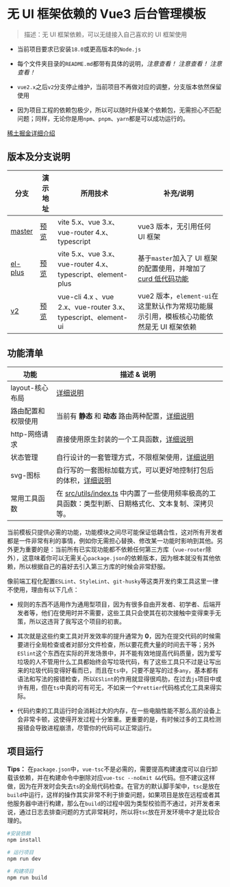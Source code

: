 
# 无 UI 框架依赖的 Vue3 后台管理模板

> 描述：无 UI 框架依赖，可以无缝接入自己喜欢的 UI 框架使用

- 当前项目要求已安装`18.0`或更高版本的`Node.js`

- 每个文件夹目录的`README.md`都带有具体的说明，*注意查看！* *注意查看！* *注意查看！*

- `vue2.x`之后`v2`分支停止维护，当前项目不再做对应的调整，分支版本依然保留使用

- 因为项目工程的依赖包极少，所以可以随时升级某个依赖包，无需担心不匹配问题；同样，无论你是用`npm`、`pnpm`、`yarn`都是可以成功运行的。

[稀土掘金详细介绍](https://juejin.cn/post/7350874162011750400)

## 版本及分支说明

| 分支 | 演示地址 | 所用技术 | 补充/说明 |
| --- | --- | --- | --- |
| [master](https://github.com/Travis-hjs/vue-admin) | [预览](https://travis-hjs.github.io/vue-admin) | vite 5.x、vue 3.x、vue-router 4.x、typescript | vue3 版本，无引用任何 UI 框架 |
| [el-plus](https://github.com/Travis-hjs/vue-admin/tree/el-plus) | [预览](https://travis-hjs.github.io/vue-admin-el) | vite 5.x、vue 3.x、vue-router 4.x、typescript、element-plus | 基于`master`加入了 UI 框架的配置使用，并增加了 [curd 低代码功能](https://github.com/Travis-hjs/vue-admin/tree/el-plus/src/components/Curd) |
| [v2](https://github.com/Travis-hjs/vue-admin/tree/v2) | [预览](https://travis-hjs.github.io/vue2-admin) | vue-cli 4.x 、vue 2.x、vue-router 3.x、typescript、element-ui | vue2 版本，`element-ui`在这里默认作为常规功能展示引用，模板核心功能依然是无 UI 框架依赖 |

## 功能清单

| 功能 | 描述 & 说明 |
| ---- | ---- |
| layout-核心布局 | [详细说明](./src/layout/README.md) |
| 路由配置和权限使用 | 当前有 **静态** 和 **动态** 路由两种配置，[详细说明](./src/router/REAMDE.md) |
| http-网络请求 | 直接使用原生封装的一个工具函数，[详细说明](./src/api/README.md) |
| 状态管理 | 自行设计的一套管理方式，不限框架使用，[详细说明](./src/store/README.md) |
| svg-图标 | 自行写的一套图标加载方式，可以更好地控制打包后的体积，[详细说明](./src/icons/README.md) |
| 常用工具函数 | 在 [src/utils/index.ts](src/utils/index.ts) 中内置了一些使用频率极高的工具函数：类型判断、日期格式化、文本复制、深拷贝等。 |

当前模板只提供必需的功能，功能模块之间尽可能保证低耦合性，这对所有开发者都是一件非常有利的事情，例如你无需担心替换、修改某一功能时影响到其他。另外更为重要的是：当前所有已实现功能都不依赖任何第三方库（`vue-router`除外），这意味着你可以无需关心`package.json`的依赖版本，因为根本就没有其他依赖，所以根据自己的喜好去引入第三方库的时候会非常舒服。

像前端工程化配置`ESLint`、`StyleLint`、`git-husky`等这类开发约束工具这里一律不使用，理由有以下几点：

- 规则的东西不适用作为通用型项目，因为有很多自由开发者、初学者、后端开发者等，他们在使用时并不需要，这些工具只会使其在初次接触中变得束手无策，所以这违背了我写这个项目的初衷。

- 其次就是这些约束工具对开发效率的提升通常为 **0**，因为在提交代码的时候需要进行全局检查或者对部分文件检查，所以要花费大量的时间去干等；另外`ESlint`这个东西在实际的开发场景中，并不能有效地提高代码质量，因为爱写垃圾的人不管用什么工具都始终会写垃圾代码，有了这些工具只不过是让写出来的垃圾代码变得好看而已，而且在`ts`中，只要不是写的过多`any`，基本都有语法和写法的报错检查，所以`ESlint`的作用就显得很鸡肋，在过去`js`项目中或许有用，但在`ts`中真的可有可无，不如来一个`Prettier`代码格式化工具来得实际。

- 代码约束的工具运行时会消耗过大的内存，在一些电脑性能不那么高的设备上会非常卡顿，这使得开发过程十分笨重。更重要的是，有时候过多的工具检测报错会导致进程崩溃，尽管你的代码可以正常运行。

## 项目运行

**Tips：** 在`package.json`中，`vue-tsc`不是必需的，需要提高构建速度可以自行卸载该依赖，并在构建命令中删除对应`vue-tsc --noEmit &&`代码。但不建议这样做，因为在开发时会失去`ts`的全局代码检查。在官方的默认脚手架中，`tsc`是放在`build`中运行，这样的操作其实非常不利于排查问题，如果项目是放在远程或者其他服务器中进行构建，那么在`build`的过程中因为类型校验而不通过，对开发者来说，通过日志去排查问题的方式非常耗时，所以将`tsc`放在开发环境中才是比较合理的。

```bash
#安装依赖
npm install

# 运行项目
npm run dev

# 构建项目
npm run build
```
